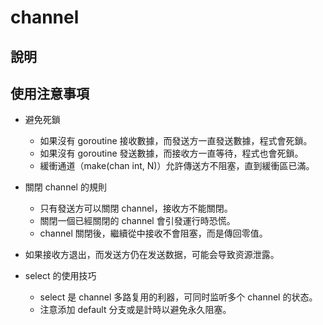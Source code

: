 # channel 

## 說明

## 使用注意事項

+ 避免死鎖
    + 如果沒有 goroutine 接收數據，而發送方一直發送數據，程式會死鎖。
    + 如果沒有 goroutine 發送數據，而接收方一直等待，程式也會死鎖。
    + 緩衝通道（make(chan int, N)）允許傳送方不阻塞，直到緩衝區已滿。

+ 關閉 channel 的規則
    + 只有發送方可以關閉 channel，接收方不能關閉。
    + 關閉一個已經關閉的 channel 會引發運行時恐慌。
    + channel 關閉後，繼續從中接收不會阻塞，而是傳回零值。

+ 如果接收方退出，而发送方仍在发送数据，可能会导致资源泄露。

+ select 的使用技巧
    + select 是 channel 多路复用的利器，可同时监听多个 channel 的状态。
    + 注意添加 default 分支或是計時以避免永久阻塞。